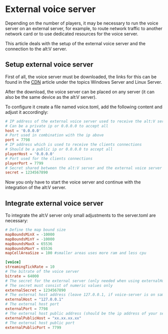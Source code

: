 ﻿# External voice server

Depending on the number of players, it may be necessary to run the voice server on an external server, for example, to route network traffic to another network card or to use dedicated resources for the voice server.

This article deals with the setup of the external voice server and the connection to the alt:V server.

## Setup external voice server

First of all, the voice server must be downloaded, the links for this can be found in the [CDN](https://docs.altv.mp/articles/cdn_links.html) article under the topics Windows Server and Linux Server.

After the download, the voice server can be placed on any server (it can also be the same device as the alt:V server).

To configure it create a file named voice.toml, add the following content and adjust it accordingly:

```toml
# IP address of the external voice server used to receive the alt:V servers voice connection
# Can be a private ip or 0.0.0.0 to accept all
host = '0.0.0.0'
# Port used in combination with the ip above
port = 7798
# IP address which is used to receive the clients connections
# Should be a public ip or 0.0.0.0 to accept all
playerHost = '0.0.0.0'
# Port used for the clients connections
playerPort = 7799
# Secret shared between the alt:V server and the external voice server
secret = 1234567890
```

Now you only have to start the voice server and continue with the integration of the alt:V server.

## Integrate external voice server

To integrate the alt:V server only small adjustments to the server.toml are necessary:

```toml
# Define the map bound size
mapBoundsMinX = -10000
mapBoundsMinY = -10000
mapBoundsMaxX = 65536
mapBoundsMaxY = 65536
mapCellAreaSize = 100 #smaller areas uses more ram and less cpu

[voice]
streamingTickRate = 10
# The bitrate of the voice server
bitrate = 64000
# The secret for the external server (only needed when using externalHost)
# The secret must consist of numeric values only
externalSecret = 1234567890
# The external host address (leave 127.0.0.1, if voice-server is on same machine)
externalHost = "127.0.0.1"
# The external host port
externalPort = 7798
# The external host public address (should be the ip address of your server, not localhost!)
externalPublicHost = "xx.xx.xx.xx"
# The external host public port
externalPublicPort = 7799
```
